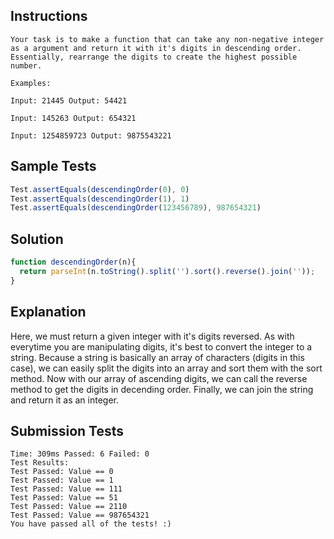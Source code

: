 ## Instructions
```
Your task is to make a function that can take any non-negative integer as a argument and return it with it's digits in descending order. Essentially, rearrange the digits to create the highest possible number.

Examples:

Input: 21445 Output: 54421

Input: 145263 Output: 654321

Input: 1254859723 Output: 9875543221
```

## Sample Tests
```js
Test.assertEquals(descendingOrder(0), 0)
Test.assertEquals(descendingOrder(1), 1)
Test.assertEquals(descendingOrder(123456789), 987654321)
```

## Solution
```js
function descendingOrder(n){
  return parseInt(n.toString().split('').sort().reverse().join(''));
}
```

## Explanation
Here, we must return a given integer with it's digits reversed. As with everytime you are manipulating digits, it's best to convert the integer to a string. Because a string is basically an array of characters (digits in this case), we can easily split the digits into an array and sort them with the sort method. Now with our array of ascending digits, we can call the reverse method to get the digits in decending order. Finally, we can join the string and return it as an integer.

## Submission Tests
```
Time: 309ms Passed: 6 Failed: 0
Test Results:
Test Passed: Value == 0
Test Passed: Value == 1
Test Passed: Value == 111
Test Passed: Value == 51
Test Passed: Value == 2110
Test Passed: Value == 987654321
You have passed all of the tests! :)
```
